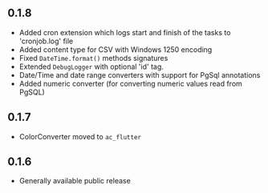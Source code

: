 ## 0.1.8

- Added cron extension which logs start and finish of the tasks to 'cronjob.log' file
- Added content type for CSV with Windows 1250 encoding
- Fixed `DateTime.format()` methods signatures
- Extended `DebugLogger` with optional 'id' tag.
- Date/Time and date range converters with support for PgSql annotations
- Added numeric converter (for converting numeric values read from PgSQL)

## 0.1.7

- ColorConverter moved to `ac_flutter`

## 0.1.6

- Generally available public release
